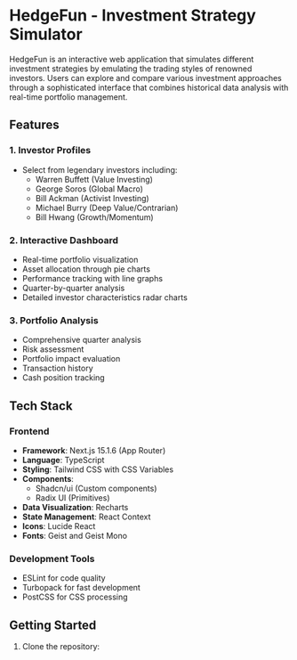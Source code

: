 # HedgeFun - Investment Strategy Simulator

HedgeFun is an interactive web application that simulates different investment strategies by emulating the trading styles of renowned investors. Users can explore and compare various investment approaches through a sophisticated interface that combines historical data analysis with real-time portfolio management.

## Features

### 1. Investor Profiles
- Select from legendary investors including:
  - Warren Buffett (Value Investing)
  - George Soros (Global Macro)
  - Bill Ackman (Activist Investing)
  - Michael Burry (Deep Value/Contrarian)
  - Bill Hwang (Growth/Momentum)

### 2. Interactive Dashboard
- Real-time portfolio visualization
- Asset allocation through pie charts
- Performance tracking with line graphs
- Quarter-by-quarter analysis
- Detailed investor characteristics radar charts

### 3. Portfolio Analysis
- Comprehensive quarter analysis
- Risk assessment
- Portfolio impact evaluation
- Transaction history
- Cash position tracking

## Tech Stack

### Frontend
- **Framework**: Next.js 15.1.6 (App Router)
- **Language**: TypeScript
- **Styling**: Tailwind CSS with CSS Variables
- **Components**: 
  - Shadcn/ui (Custom components)
  - Radix UI (Primitives)
- **Data Visualization**: Recharts
- **State Management**: React Context
- **Icons**: Lucide React
- **Fonts**: Geist and Geist Mono

### Development Tools
- ESLint for code quality
- Turbopack for fast development
- PostCSS for CSS processing

## Getting Started

1. Clone the repository: